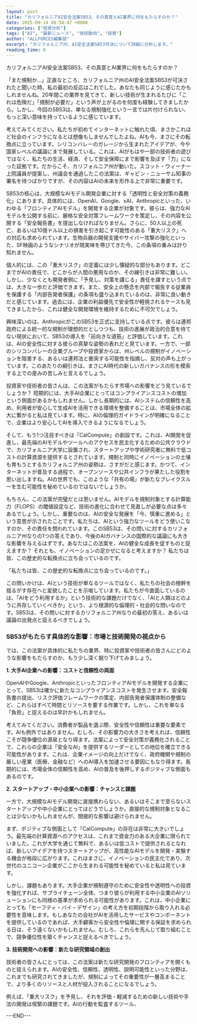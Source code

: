 ```yaml
---
layout: post
title: "カリフォルニアAI安全法案SB53、その真意とAI業界に何をもたらすのか？"
date: 2025-09-14 08:58:47 +0000
categories: ["投資分析"]
tags: ["AI", "最新ニュース", "技術動向", "投資"]
author: "ALLFORCES編集部"
excerpt: "カリフォルニア州、AI安全法案SB53可決について詳細に分析します。"
reading_time: 8
---
```


カリフォルニアAI安全法案SB53、その真意とAI業界に何をもたらすのか？

「また規制か…」正直なところ、カリフォルニア州のAI安全法案SB53が可決されたと聞いた時、私の最初の反応はこれでした。あなたも同じように感じたかもしれませんね。20年間この業界を見てきて、新しい技術が生まれるたびに「これは危険だ」「規制が必要だ」という声が上がるのを何度も経験してきましたから。しかし、今回のSB53は、単なる規制強化という一言では片付けられない、もっと深い意味を持っているように感じています。

考えてみてください。私たちが初めてインターネットに触れた頃、まさかこれほど社会のインフラになるとは想像もしませんでしたよね。AIも今、まさにその転換点に立っています。シリコンバレーのガレージから生まれたアイデアが、今や国家レベルの議論にまで発展している。これは、AIがもはや一部の技術者の遊びではなく、私たちの生活、経済、そして安全保障にまで影響を及ぼす「力」になった証拠です。だからこそ、カリフォルニア州が動いた。スコット・ウィーナー上院議員が提案し、州議会を通過したこの法案は、ギャビン・ニューサム知事の署名を待つばかりですが、その内容はAIの未来を形作る上で非常に重要です。

SB53の核心は、大規模なAIモデル開発企業に対する「透明性と安全対策の義務化」にあります。具体的には、OpenAI、Google、xAI、Anthropicといった、いわゆる「フロンティアAIモデル」を開発する企業が対象です。彼らは、強力なAIモデルを公開する前に、厳格な安全対策フレームワークを策定し、その内容を公開する「安全報告書」を提出しなければなりません。さらに、50人以上の死亡、あるいは10億ドル以上の損害を引き起こす可能性のある「重大リスク」への対応も求められています。生物兵器の開発支援やサイバー攻撃の強化といった、SF映画のようなシナリオが現実味を帯びてきた今、この条項の重みは計り知れません。

個人的には、この「重大リスク」の定義には少し懐疑的な部分もあります。どこまでがAIの責任で、どこからが人間の悪用なのか、その線引きは非常に難しい。しかし、少なくとも開発者側に「予見し、対策を講じる」責任を課すという点では、大きな一歩だと評価できます。また、安全上の懸念を内部で報告する従業員を保護する「内部告発者保護」の条項も盛り込まれているのは、非常に良い動きだと感じています。過去には、企業の利益優先で安全性が軽視されるケースも見てきましたから、これは健全な開発環境を維持するために不可欠でしょう。

興味深いのは、AnthropicがこのSB53を正式に支持している点です。彼らは連邦政府による統一的な規制が理想的だとしつつも、技術の進展が政治的合意を待てない現状において、SB53の導入を「前向きな道筋」と評価しています。これは、AIの安全性に対する彼らの真摯な姿勢の表れだと見ています。一方で、一部のシリコンバレーの企業グループや投資家からは、州レベルの規制がイノベーションを阻害する、あるいは連邦法と衝突する可能性を指摘し、反対の声も上がっています。このあたりの綱引きは、まさにAI時代の新しいガバナンスの形を模索する上での産みの苦しみと言えるでしょう。

投資家や技術者の皆さんは、この法案がもたらす市場への影響をどう見ているでしょうか？ 短期的には、大手AI企業にとってはコンプライアンスコストの増加という側面があるかもしれません。しかし長期的には、AIシステムの信頼性を高め、利用者が安心して生成AIを活用できる環境を整備することは、市場全体の拡大に繋がると私は見ています。特に、AIの倫理的ガイドラインが明確になることで、企業はより安心してAIを導入できるようになるでしょう。

そして、もう1つ注目すべきは「CalCompute」の創設です。これは、AI開発を促進し、最先端のAIモデルやツールへのアクセスを民主化するための公共クラウドで、カリフォルニア大学に設置され、スタートアップや学術研究者に無料で低コストの計算資源を提供するとされています。規制と同時にイノベーションの土壌も育もうとするカリフォルニア州の姿勢は、さすがだと感じます。かつて、インターネットが普及する過程で、オープンソースや公共インフラが果たした役割を思い出しますね。AIの世界でも、このような「共有の場」が新たなブレイクスルーを生む可能性を秘めているのではないでしょうか。

もちろん、この法案が完璧だとは思いません。AIモデルを規制対象とする計算能力（FLOPS）の閾値設定など、技術の進化に合わせて見直しが必要な点は多々あるでしょう。しかし、重要なのは、AIの安全な発展を「今、慎重に進める」という意思が示されたことです。私たちは、AIという強力なツールをどう使いこなすのか、その責任を問われています。このSB53は、その問いに対するカリフォルニア州なりの1つの答えであり、今後のAIガバナンスの国際的な議論にも大きな影響を与えるはずです。あなたはこの法案を、AIの健全な成長を促すものと捉えますか？ それとも、イノベーションの足かせになると考えますか？ 私たちは皆、この歴史的な転換点に立ち会っているのです。

「私たちは皆、この歴史的な転換点に立ち会っているのです。」

この問いかけは、AIという技術が単なるツールではなく、私たちの社会の根幹を揺るがす存在へと変貌したことを示唆しています。私たちが今直面しているのは、「AIをどう利用するか」という技術的な課題だけでなく、「AIと人類はどのように共存していくべきか」という、より根源的な倫理的・社会的な問いなのです。SB53は、その問いに対するカリフォルニア州なりの最初の答え、あるいは議論の出発点と捉えるべきでしょう。

### SB53がもたらす具体的な影響：市場と技術開発の視点から

では、この法案が具体的に私たちの業界、特に投資家や技術者の皆さんにどのような影響をもたらすのか、もう少し深く掘り下げてみましょう。

**1. 大手AI企業への影響：コストと信頼性の両面**

OpenAIやGoogle、AnthropicといったフロンティアAIモデルを開発する企業にとって、SB53は確かに新たなコンプライアンスコストを発生させます。安全報告書の提出、リスク評価フレームワークの策定、内部告発者保護体制の整備など、これらはすべて時間とリソースを要する作業です。しかし、これを単なる「負担」と捉えるのは早計かもしれません。

考えてみてください。消費者が製品を選ぶ際、安全性や信頼性は重要な要素です。AIも例外ではありません。むしろ、その影響力の大きさを考えれば、信頼性こそが競争優位の源泉となり得ます。法案によって安全対策が義務化されることで、これらの企業は「安全なAI」を提供するリーダーとしての地位を確立できる可能性があります。これは、企業イメージの向上だけでなく、政府機関や規制の厳しい産業（医療、金融など）へのAI導入を加速させる要因にもなり得ます。長期的には、市場全体の信頼性を高め、AIの普及を後押しするポジティブな側面もあるのです。

**2. スタートアップ・中小企業への影響：チャンスと課題**

一方で、大規模なAIモデル開発に直接携わらない、あるいはそこまで至らないスタートアップや中小企業にとってはどうでしょうか。直接的な規制対象となることは少ないかもしれませんが、間接的な影響は避けられません。

まず、ポジティブな側面として「CalCompute」の存在は非常に大きいでしょう。最先端の計算資源へのアクセスは、これまで資金力のある大企業に限られていました。これが大学を通じて無料で、あるいは低コストで提供されるとなれば、新しいアイデアを持つスタートアップが、高性能なAIモデルを開発・実験する機会が格段に広がります。これはまさに、イノベーションの民主化であり、次世代のユニコーン企業がここから生まれる可能性を秘めていると私は見ています。

しかし、課題もあります。大手企業が規制遵守のために安全性や透明性への投資を強化すれば、サプライチェーン全体、つまり彼らが利用する中小企業のAIソリューションにも同様の基準が求められる可能性があります。これは、中小企業にとっても「セーフティ・バイ・デザイン」の考え方を初期段階から取り入れる必要性を意味します。もしあなたの会社がAIを活用したサービスやコンポーネントを提供しているのであれば、大手顧客から安全性や倫理に関する保証を求められる日は、そう遠くないかもしれません。むしろ、これらを先んじて取り組むことで、競争優位性を築くチャンスと捉えるべきでしょう。

**3. 技術開発への影響：新たな研究領域の創出**

技術者の皆さんにとっては、この法案は新たな研究開発のフロンティアを開くものと捉えられます。AIの安全性、信頼性、透明性、説明可能性といった分野は、これまでも研究されてきましたが、規制によってその重要性が一層高まることで、より多くのリソースと人材が投入されることになるでしょう。

例えば、「重大リスク」を予見し、それを評価・軽減するための新しい技術や手法の開発は喫緊の課題です。AIの行動を監査するツール、

---END---
